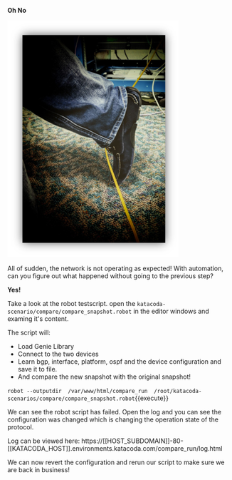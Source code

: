 **Oh No**

![oh No!](ohNo.png)

All of sudden, the network is not operating as expected!  With automation, can
you figure out what happened without going to the previous step?

**Yes!**

Take a look at the robot testscript. open the
`katacoda-scenario/compare/compare_snapshot.robot` in the editor windows and
examing it's content.

The script will:

* Load Genie Library
* Connect to the two devices
* Learn bgp, interface, platform, ospf and the device configuration and save it to file.
* And compare the new snapshot with the original snapshot!

`robot --outputdir  /var/www/html/compare_run  /root/katacoda-scenarios/compare/compare_snapshot.robot`{{execute}}

We can see the robot script has failed. Open the log and you can see the
configuration was changed which is changing the operation state of the
protocol.

Log can be viewed here: https://[[HOST_SUBDOMAIN]]-80-[[KATACODA_HOST]].environments.katacoda.com/compare_run/log.html

We can now revert the configuration and rerun our script to make sure we are
back in business!

